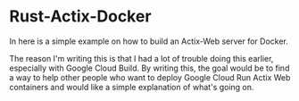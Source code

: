 # Rust-Actix-Docker

In here is a simple example on how to build an Actix-Web server for Docker.

The reason I'm writing this is that I had a lot of trouble doing this earlier, especially with Google Cloud Build. By writing this, the goal would be to find a way to help other people who want to deploy Google Cloud Run Actix Web containers and would like a simple explanation of what's going on.
